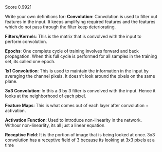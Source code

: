 Score 0.9921

Write your own definitions for:
<b>Convolution</b>: Convolution is used to filter out features in the input. It keeps amplifying required features and the features which do not pass through the filter keep deteriorating.

<b>Filters/Kernels</b>: This is the matrix that is convolved with the input to perform convolution.

<b>Epochs</b>: One complete cycle of training involves forward and back propagation. When this full cycle is performed for all samples in the training set, its called one epoch.

<b>1x1 Convolution</b>: This is used to maintain the information in the input by averaging the channel pixels. It doesn't look around the pixels on the same plane.

<b>3x3 Convolution</b>: In this a 3 by 3 filter is convolved with the input. Hence it looks at the neighborhood of each pixel.

<b>Feature Maps</b>: This is what comes out of each layer after convolution + activation.

<b>Activation Function</b>: Used to introduce non-linearity in the network. Withour non-linearlity, its all just a linear equation.

<b>Receptive Field</b>: It is the portion of image that is being looked at once. 3x3 convolution has a receptive field of 3 because its looking at 3x3 pixels at a time

